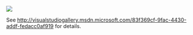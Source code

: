 ![](/raw/master/img/foo.png)

See http://visualstudiogallery.msdn.microsoft.com/83f369cf-9fac-4430-addf-fedacc0af919 for details.
